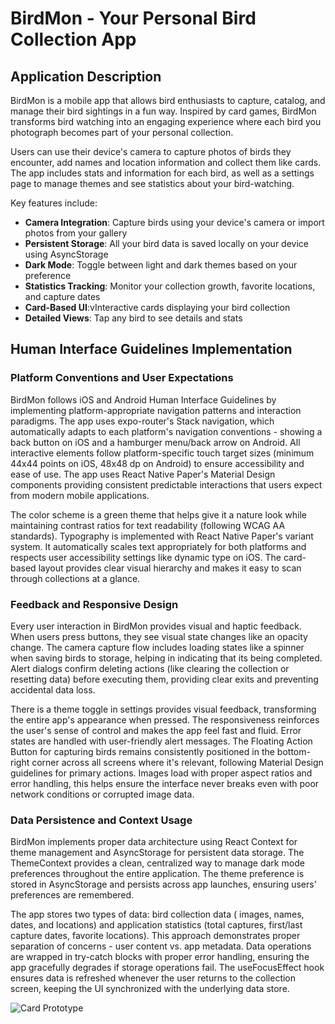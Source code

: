 # BirdMon - Your Personal Bird Collection App

## Application Description

BirdMon is a mobile app that allows bird enthusiasts to capture, catalog, and manage their bird sightings in a fun way. Inspired by card games, BirdMon transforms bird watching into an engaging experience where each bird you photograph becomes part of your personal collection.

Users can use their device's camera to capture photos of birds they encounter, add names and location information and collect them like cards. The app includes stats and information for each bird, as well as a settings page to manage themes and see statistics about your bird-watching.

Key features include:

- **Camera Integration**: Capture birds using your device's camera or import photos from your gallery
- **Persistent Storage**: All your bird data is saved locally on your device using AsyncStorage
- **Dark Mode**: Toggle between light and dark themes based on your preference
- **Statistics Tracking**: Monitor your collection growth, favorite locations, and capture dates
- **Card-Based UI**:vInteractive cards displaying your bird collection
- **Detailed Views**: Tap any bird to see details and stats

## Human Interface Guidelines Implementation

### Platform Conventions and User Expectations

BirdMon follows iOS and Android Human Interface Guidelines by implementing platform-appropriate navigation patterns and interaction paradigms. The app uses expo-router's Stack navigation, which automatically adapts to each platform's navigation conventions - showing a back button on iOS and a hamburger menu/back arrow on Android. All interactive elements follow platform-specific touch target sizes (minimum 44x44 points on iOS, 48x48 dp on Android) to ensure accessibility and ease of use. The app uses React Native Paper's Material Design components providing consistent predictable interactions that users expect from modern mobile applications.

The color scheme is a green theme that helps give it a nature look while maintaining contrast ratios for text readability (following WCAG AA standards). Typography is implemented with React Native Paper's variant system. It automatically scales text appropriately for both platforms and respects user accessibility settings like dynamic type on iOS. The card-based layout provides clear visual hierarchy and makes it easy to scan through collections at a glance.

### Feedback and Responsive Design

Every user interaction in BirdMon provides visual and haptic feedback. When users press buttons, they see visual state changes like an opacity change. The camera capture flow includes loading states like a spinner when saving birds to storage, helping in indicating that its being completed. Alert dialogs confirm deleting actions (like clearing the collection or resetting data) before executing them, providing clear exits and preventing accidental data loss.

There is a theme toggle in settings provides visual feedback, transforming the entire app's appearance when pressed. The responsiveness reinforces the user's sense of control and makes the app feel fast and fluid. Error states are handled with user-friendly alert messages. The Floating Action Button for capturing birds remains consistently positioned in the bottom-right corner across all screens where it's relevant, following Material Design guidelines for primary actions. Images load with proper aspect ratios and error handling, this helps ensure the interface never breaks even with poor network conditions or corrupted image data.

### Data Persistence and Context Usage

BirdMon implements proper data architecture using React Context for theme management and AsyncStorage for persistent data storage. The ThemeContext provides a clean, centralized way to manage dark mode preferences throughout the entire application. The theme preference is stored in AsyncStorage and persists across app launches, ensuring users' preferences are remembered.

The app stores two types of data: bird collection data ( images, names, dates, and locations) and application statistics (total captures, first/last capture dates, favorite locations). This approach demonstrates proper separation of concerns - user content vs. app metadata. Data operations are wrapped in try-catch blocks with proper error handling, ensuring the app gracefully degrades if storage operations fail. The useFocusEffect hook ensures data is refreshed whenever the user returns to the collection screen, keeping the UI synchronized with the underlying data store.

![Card Prototype](./cardprototype.png)
